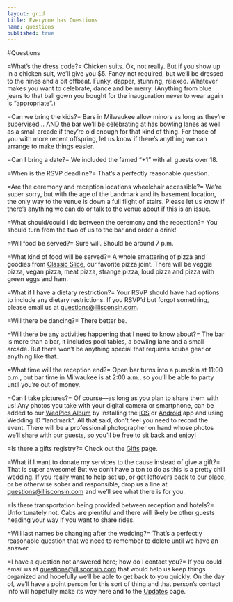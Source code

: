 ```yaml
---
layout: grid
title: Everyone has Questions
name: questions
published: true
---
```


#Questions

=What’s the dress code?=
    Chicken suits. Ok, not really. But if you show up in a chicken suit, we’ll
    give you $5. Fancy not required, but we’ll be dressed to the nines and a bit
    offbeat. Funky, dapper, stunning, relaxed. Whatever makes you want to
    celebrate, dance and be merry. (Anything from blue jeans to that ball gown
    you bought for the inauguration never to wear again is “appropriate”.)

=Can we bring the kids?=
    Bars in Milwaukee allow minors as long as they’re supervised… AND the bar
    we’ll be celebrating at has bowling lanes as well as a small arcade if
    they’re old enough for that kind of thing. For those of you with more recent
    offspring, let us know if there’s anything we can arrange to make things
    easier.

=Can I bring a date?=
    We included the famed “+1” with all guests over 18. 

=When is the RSVP deadline?=
    That’s a perfectly reasonable question. 

=Are the ceremony and reception locations wheelchair accessible?=
    We’re super sorry, but with the age of the Landmark and its basement
    location, the only way to the venue is down a full flight of stairs. Please
    let us know if there’s anything we can do or talk to the venue about if
    this is an issue.

=What should/could I do between the ceremony and the reception?=
    You should turn from the two of us to the bar and order a drink!

=Will food be served?=
    Sure will. Should be around 7 p.m.

=What kind of food will be served?=
    A whole smattering of pizza and goodies from
    [Classic Slice](http://theclassicslice.com), our favorite pizza joint. There
    will be veggie pizza, vegan pizza, meat pizza, strange pizza, loud pizza and
    pizza with green eggs and ham.

=What if I have a dietary restriction?=
    Your RSVP should have had options to include any dietary restrictions. If
    you RSVP’d but forgot something, please email us at
    [questions@illisconsin.com](mailto:questions@illisconsin.com).

=Will there be dancing?=
    There better be.

=Will there be any activities happening that I need to know about?=
    The bar is more than a bar, it includes pool tables, a bowling lane and a
    small arcade. But there won’t be anything special that requires scuba gear
    or anything like that.

=What time will the reception end?=
    Open bar turns into a pumpkin at 11:00 p.m., but bar time in Milwaukee is at
    2:00 a.m., so you’ll be able to party until you’re out of money.

=Can I take pictures?=
    Of course&mdash;as long as you plan to share them with us! Any photos you
    take with your digital camera or smartphone, can be added to our
    [WedPics Album](https://www.wedpics.com/wedding/MjQyMzE2/album) by
    installing the [iOS](https://itunes.apple.com/us/app/wedpics-wedding-photo-app/id549402355?mt=8)
    or [Android](https://play.google.com/store/apps/details?id=com.dejami.WedPics)
    app and using Wedding ID “landmark”. All that said, don’t feel you need to
    record the event. There will be a professional photographer on hand whose
    photos we’ll share with our guests, so you’ll be free to sit back and enjoy!

=Is there a gifts registry?=
    Check out the [Gifts](/gifts/) page.

=What if I want to donate my services to the cause instead of give a gift?=
  	That is super awesome! But we don’t have a ton to do as this is a pretty
    chill wedding. If you really want to help set up, or get leftovers back to
    our place, or be otherwise sober and responsible, drop us a line at
    [questions@illisconsin.com](mailto:questions@illisconsin.com) and we’ll see
    what there is for you.

=Is there transportation being provided between reception and hotels?=
    Unfortunately not. Cabs are plentiful and there will likely be other guests
    heading your way if you want to share rides.

=Will last names be changing after the wedding?=
    That’s a perfectly reasonable question that we need to remember to delete
    until we have an answer.

=I have a question not answered here; how do I contact you?=
    If you could email us at [questions@illisconsin.com](mailto:questions@illisconsin.com)
    that would help us keep things organized and hopefully we’ll be able to get
    back to you quickly. On the day of, we’ll have a point person for this sort
    of thing and that person’s contact info will hopefully make its way here and
    to the [Updates](/updates/) page.
